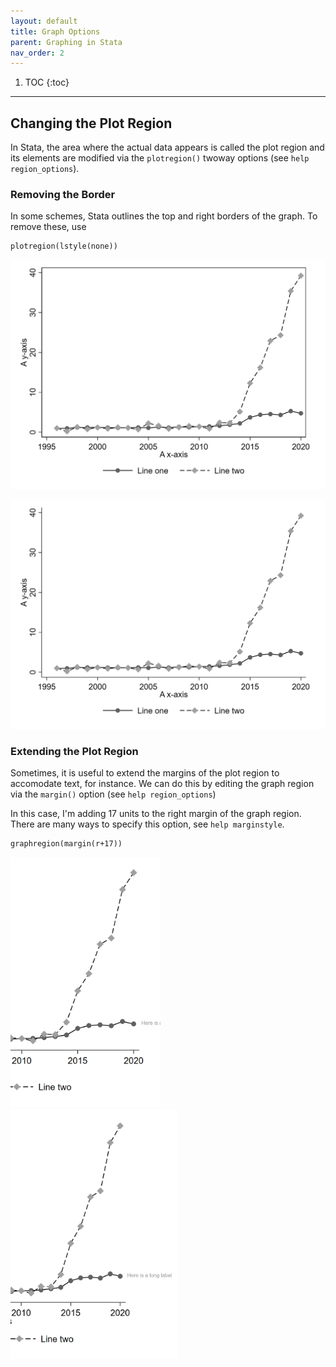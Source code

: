 ```yaml
---
layout: default
title: Graph Options
parent: Graphing in Stata
nav_order: 2
---
```



1. TOC
{:toc}

---

## Changing the Plot Region

In Stata, the area where the actual data appears is called the plot region and its elements are modified via the `plotregion()` twoway options (see `help region_options`).

### Removing the Border

In some schemes, Stata outlines the top and right borders of the graph. To remove these, use

```
plotregion(lstyle(none))
```

![](../../assets/images/example_graph_outlined.png)

![]("../../assets/images/example_graph.png)

### Extending the Plot Region

Sometimes, it is useful to extend the margins of the plot region to accomodate text, for instance. We can do this
by editing the graph region via the `margin()` option (see `help region_options`)

In this case, I'm adding 17 units to the right margin of the graph region. There are many ways to specify this option, see `help marginstyle`.

```
graphregion(margin(r+17))
```

<p float="left">
  <img src="../../assets/images/extending_plotregion.png" height="400" />
  <img src="../../assets/images/extending_plotregion_extended.png" height="400" />
</p>
